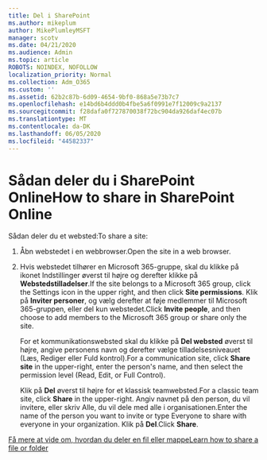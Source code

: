 ```yaml
---
title: Del i SharePoint
ms.author: mikeplum
author: MikePlumleyMSFT
manager: scotv
ms.date: 04/21/2020
ms.audience: Admin
ms.topic: article
ROBOTS: NOINDEX, NOFOLLOW
localization_priority: Normal
ms.collection: Adm_O365
ms.custom: ''
ms.assetid: 62b2c87b-6d09-4654-9bf0-868a5e73b7c7
ms.openlocfilehash: e14bd6b4ddd0b4fbe5a6f0991e7f12009c9a2137
ms.sourcegitcommit: f28dafa0f727870038f72bc904da926daf4ec07b
ms.translationtype: MT
ms.contentlocale: da-DK
ms.lasthandoff: 06/05/2020
ms.locfileid: "44582337"
---
```

# <a name="how-to-share-in-sharepoint-online"></a><span data-ttu-id="d9369-102">Sådan deler du i SharePoint Online</span><span class="sxs-lookup"><span data-stu-id="d9369-102">How to share in SharePoint Online</span></span>

<span data-ttu-id="d9369-103">Sådan deler du et websted:</span><span class="sxs-lookup"><span data-stu-id="d9369-103">To share a site:</span></span>
  
1. <span data-ttu-id="d9369-104">Åbn webstedet i en webbrowser.</span><span class="sxs-lookup"><span data-stu-id="d9369-104">Open the site in a web browser.</span></span>
    
2. <span data-ttu-id="d9369-105">Hvis webstedet tilhører en Microsoft 365-gruppe, skal du klikke på ikonet Indstillinger øverst til højre og derefter klikke på **Webstedstilladelser**.</span><span class="sxs-lookup"><span data-stu-id="d9369-105">If the site belongs to a Microsoft 365 group, click the Settings icon in the upper right, and then click **Site permissions**.</span></span> <span data-ttu-id="d9369-106">Klik på **Inviter personer**, og vælg derefter at føje medlemmer til Microsoft 365-gruppen, eller del kun webstedet.</span><span class="sxs-lookup"><span data-stu-id="d9369-106">Click **Invite people**, and then choose to add members to the Microsoft 365 group or share only the site.</span></span> 
    
    <span data-ttu-id="d9369-107">For et kommunikationswebsted skal du klikke på **Del websted** øverst til højre, angive personens navn og derefter vælge tilladelsesniveauet (Læs, Rediger eller Fuld kontrol).</span><span class="sxs-lookup"><span data-stu-id="d9369-107">For a communication site, click **Share site** in the upper-right, enter the person's name, and then select the permission level (Read, Edit, or Full Control).</span></span> 
    
    <span data-ttu-id="d9369-108">Klik på **Del** øverst til højre for et klassisk teamwebsted.</span><span class="sxs-lookup"><span data-stu-id="d9369-108">For a classic team site, click **Share** in the upper-right.</span></span> <span data-ttu-id="d9369-109">Angiv navnet på den person, du vil invitere, eller skriv Alle, du vil dele med alle i organisationen.</span><span class="sxs-lookup"><span data-stu-id="d9369-109">Enter the name of the person you want to invite or type Everyone to share with everyone in your organization.</span></span> <span data-ttu-id="d9369-110">Klik på **Del**.</span><span class="sxs-lookup"><span data-stu-id="d9369-110">Click **Share**.</span></span>
    
[<span data-ttu-id="d9369-111">Få mere at vide om, hvordan du deler en fil eller mappe</span><span class="sxs-lookup"><span data-stu-id="d9369-111">Learn how to share a file or folder</span></span>](https://go.microsoft.com/fwlink/?linkid=511430)
  

